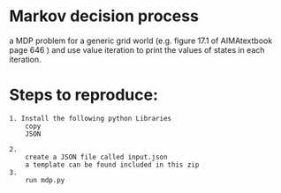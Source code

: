 Markov decision process
===

a MDP problem for a generic grid world (e.g. figure 17.1 of AIMAtextbook page 646 ) and use value iteration to print the values of states in each iteration.

# Steps to reproduce:

    1. Install the following python Libraries
        copy
        JSON
            
    2.
        create a JSON file called input.json
        a template can be found included in this zip
    3.
        run mdp.py
        
